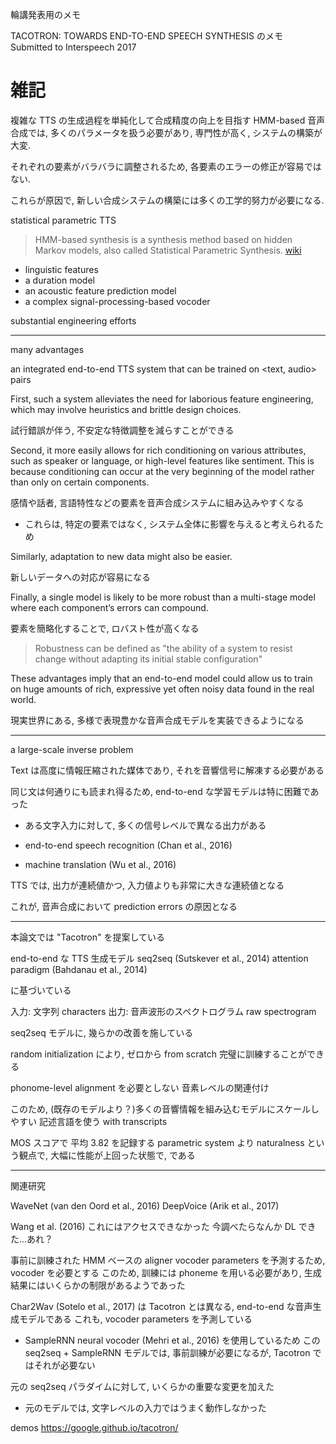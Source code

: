 輪講発表用のメモ

TACOTRON: TOWARDS END-TO-END SPEECH SYNTHESIS
のメモ
Submitted to Interspeech 2017

# 雑記

複雑な TTS の生成過程を単純化して合成精度の向上を目指す
HMM-based 音声合成では, 多くのパラメータを扱う必要があり, 専門性が高く, システムの構築が大変.

それぞれの要素がバラバラに調整されるため, 各要素のエラーの修正が容易ではない.

これらが原因で, 新しい合成システムの構築には多くの工学的努力が必要になる.

statistical parametric TTS

> HMM-based synthesis is a synthesis method based on hidden Markov models, also called Statistical Parametric Synthesis. [wiki](https://en.wikipedia.org/wiki/Speech_synthesis)

 - linguistic features
 - a duration model
 - an acoustic feature prediction model
 - a complex signal-processing-based vocoder

substantial engineering efforts

---
many advantages

an integrated end-to-end TTS system that can be trained on <text, audio> pairs

First, such a system alleviates the need for laborious feature engineering, which may involve heuristics and brittle design choices.

試行錯誤が伴う, 不安定な特徴調整を減らすことができる

Second, it more easily allows for rich conditioning on various attributes, such as speaker or language, or high-level features like sentiment. This is because conditioning can occur at the very beginning of the model rather than only on certain components.

感情や話者, 言語特性などの要素を音声合成システムに組み込みやすくなる
- これらは, 特定の要素ではなく, システム全体に影響を与えると考えられるため

Similarly, adaptation to new data might also be easier.

新しいデータへの対応が容易になる

Finally, a single model is likely to be more robust than a multi-stage model where each component’s errors can compound.

要素を簡略化することで, ロバスト性が高くなる

>  Robustness can be defined as "the ability of a system to resist change without adapting its initial stable configuration"

These advantages imply that an end-to-end model could allow us to train on huge amounts of rich, expressive yet often noisy data found in the real world.

現実世界にある, 多様で表現豊かな音声合成モデルを実装できるようになる

---
a large-scale inverse problem

Text は高度に情報圧縮された媒体であり, それを音響信号に解凍する必要がある

同じ文は何通りにも読まれ得るため, end-to-end な学習モデルは特に困難であった
- ある文字入力に対して, 多くの信号レベルで異なる出力がある

- end-to-end speech recognition (Chan et al., 2016)
- machine translation (Wu et al., 2016)

TTS では, 出力が連続値かつ, 入力値よりも非常に大きな連続値となる

これが, 音声合成において prediction errors の原因となる

---

本論文では "Tacotron" を提案している

end-to-end な TTS 生成モデル
seq2seq (Sutskever et al., 2014)
attention paradigm (Bahdanau et al., 2014)

に基づいている

入力: 文字列 characters
出力: 音声波形のスペクトログラム raw spectrogram

seq2seq モデルに, 幾らかの改善を施している

random initialization により, ゼロから from scratch 完璧に訓練することができる

phonome-level alignment を必要としない
音素レベルの関連付け

このため, (既存のモデルより？)多くの音響情報を組み込むモデルにスケールしやすい
記述言語を使う with transcripts

MOS スコアで 平均 3.82 を記録する
parametric system より naturalness という観点で, 大幅に性能が上回った状態で, である

---

関連研究

WaveNet (van den Oord et al., 2016)
DeepVoice (Arik et al., 2017)

Wang et al. (2016)
これにはアクセスできなかった
今調べたらなんか DL できた...あれ？

事前に訓練された HMM ベースの aligner
vocoder parameters を予測するため, vocoder を必要とする
このため, 訓練には phoneme を用いる必要があり, 生成結果にはいくらかの制限があるようであった

Char2Wav (Sotelo et al., 2017)
は Tacotron とは異なる, end-to-end な音声生成モデルである
これも, vocoder parameters を予測している
- SampleRNN neural vocoder (Mehri et al., 2016) を使用しているため
この seq2seq + SampleRNN モデルでは, 事前訓練が必要になるが, Tacotron ではそれが必要ない

元の seq2seq パラダイムに対して, いくらかの重要な変更を加えた
- 元のモデルでは, 文字レベルの入力ではうまく動作しなかった

demos
https://google.github.io/tacotron/
